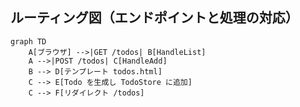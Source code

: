 ## ルーティング図（エンドポイントと処理の対応）

```mermaid
graph TD
    A[ブラウザ] -->|GET /todos| B[HandleList]
    A -->|POST /todos| C[HandleAdd]
    B --> D[テンプレート todos.html]
    C --> E[Todo を生成し TodoStore に追加]
    C --> F[リダイレクト /todos]
```